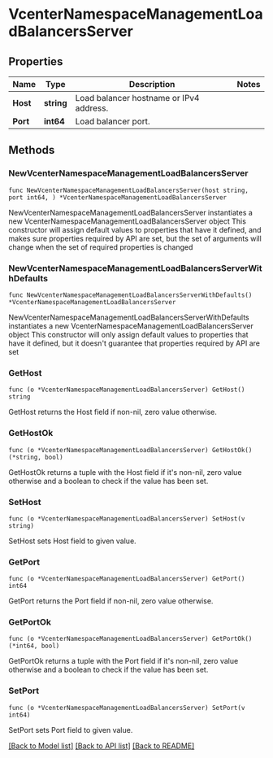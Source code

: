 # VcenterNamespaceManagementLoadBalancersServer

## Properties

Name | Type | Description | Notes
------------ | ------------- | ------------- | -------------
**Host** | **string** | Load balancer hostname or IPv4 address. | 
**Port** | **int64** | Load balancer port. | 

## Methods

### NewVcenterNamespaceManagementLoadBalancersServer

`func NewVcenterNamespaceManagementLoadBalancersServer(host string, port int64, ) *VcenterNamespaceManagementLoadBalancersServer`

NewVcenterNamespaceManagementLoadBalancersServer instantiates a new VcenterNamespaceManagementLoadBalancersServer object
This constructor will assign default values to properties that have it defined,
and makes sure properties required by API are set, but the set of arguments
will change when the set of required properties is changed

### NewVcenterNamespaceManagementLoadBalancersServerWithDefaults

`func NewVcenterNamespaceManagementLoadBalancersServerWithDefaults() *VcenterNamespaceManagementLoadBalancersServer`

NewVcenterNamespaceManagementLoadBalancersServerWithDefaults instantiates a new VcenterNamespaceManagementLoadBalancersServer object
This constructor will only assign default values to properties that have it defined,
but it doesn't guarantee that properties required by API are set

### GetHost

`func (o *VcenterNamespaceManagementLoadBalancersServer) GetHost() string`

GetHost returns the Host field if non-nil, zero value otherwise.

### GetHostOk

`func (o *VcenterNamespaceManagementLoadBalancersServer) GetHostOk() (*string, bool)`

GetHostOk returns a tuple with the Host field if it's non-nil, zero value otherwise
and a boolean to check if the value has been set.

### SetHost

`func (o *VcenterNamespaceManagementLoadBalancersServer) SetHost(v string)`

SetHost sets Host field to given value.


### GetPort

`func (o *VcenterNamespaceManagementLoadBalancersServer) GetPort() int64`

GetPort returns the Port field if non-nil, zero value otherwise.

### GetPortOk

`func (o *VcenterNamespaceManagementLoadBalancersServer) GetPortOk() (*int64, bool)`

GetPortOk returns a tuple with the Port field if it's non-nil, zero value otherwise
and a boolean to check if the value has been set.

### SetPort

`func (o *VcenterNamespaceManagementLoadBalancersServer) SetPort(v int64)`

SetPort sets Port field to given value.



[[Back to Model list]](../README.md#documentation-for-models) [[Back to API list]](../README.md#documentation-for-api-endpoints) [[Back to README]](../README.md)


